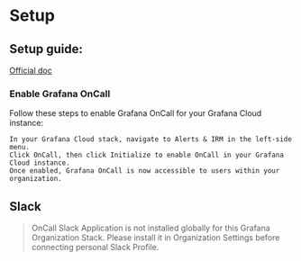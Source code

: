 # Setup

## Setup guide:
[Official doc](https://grafana.com/docs/oncall/latest/set-up/)

### Enable Grafana OnCall

Follow these steps to enable Grafana OnCall for your Grafana Cloud instance:

    In your Grafana Cloud stack, navigate to Alerts & IRM in the left-side menu.
    Click OnCall, then click Initialize to enable OnCall in your Grafana Cloud instance.
    Once enabled, Grafana OnCall is now accessible to users within your organization.

## Slack

> OnCall Slack
> Application is not installed globally for this Grafana Organization
> Stack. Please install it in Organization Settings before connecting
> personal Slack Profile.

